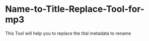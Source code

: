 # Name-to-Title-Replace-Tool-for-mp3
This Tool will help you to replace the tital metadata to rename
